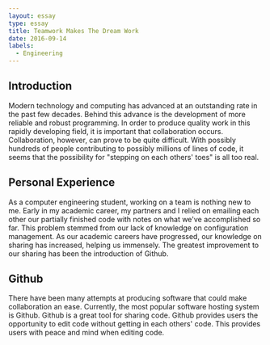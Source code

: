 ```yaml
---
layout: essay
type: essay
title: Teamwork Makes The Dream Work
date: 2016-09-14
labels:
  - Engineering
---
```



## Introduction

Modern technology and computing has advanced at an outstanding rate in the past few decades. Behind this advance is the development of more reliable and robust programming. In order to produce quality work in this rapidly developing field, it is important that collaboration occurs. Collaboration, however, can prove to be quite difficult. With possibly hundreds of people contributing to possibly millions of lines of code, it seems that the possibility for "stepping on each others' toes" is all too real. 

## Personal Experience

As a computer engineering student, working on a team is nothing new to me. Early in my academic career, my partners and I relied on emailing each other our partially finished code with notes on what we've accomplished so far. This problem stemmed from our lack of knowledge on configuration management. As our academic careers have progressed, our knowledge on sharing has increased, helping us immensely. The greatest improvement to our sharing has been the introduction of Github.

## Github

There have been many attempts at producing software that could make collaboration an ease. Currently, the most popular software hosting system is Github. Github is a great tool for sharing code. Github provides users the opportunity to edit code without getting in each others' code. This provides users with peace and mind when editing code. 
